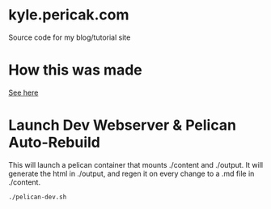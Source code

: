 # kyle.pericak.com
Source code for my blog/tutorial site

# How this was made
[See here](http://kyle.pericak.com/how-this-site-is-made.html)


# Launch Dev Webserver & Pelican Auto-Rebuild
This will launch a pelican container that mounts ./content and ./output. It
will generate the html in ./output, and regen it on every change to a .md file
in ./content.
```bash
./pelican-dev.sh
```
